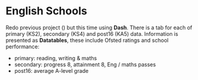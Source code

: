# English Schools

Redo previous project () but this time using **Dash**. There is a tab for each of primary (KS2), secondary (KS4) and post16 (KA5) data. Information is presented as **Datatables**, these include Ofsted ratings and school performance:
- primary: reading, writing & maths
- secondary: progress 8, attainment 8, Eng / maths passes
- post16: average A-level grade
